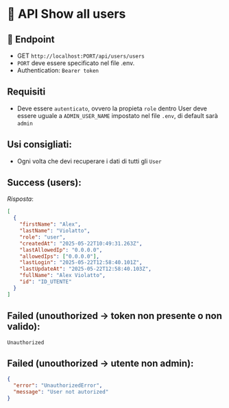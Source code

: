 # 📄 API Show all users

## 📍 Endpoint

- GET `http://localhost:PORT/api/users/users`
- `PORT` deve essere specificato nel file .env.
- Authentication: `Bearer token`

## Requisiti

- Deve essere `autenticato`, ovvero la propieta `role` dentro User deve essere uguale a `ADMIN_USER_NAME` impostato nel file `.env`, di default sarà `admin`

## Usi consigliati:

- Ogni volta che devi recuperare i dati di tutti gli `User`

## Success (users):

_Risposta_:

```json
[
  {
    "firstName": "Alex",
    "lastName": "Violatto",
    "role": "user",
    "createdAt": "2025-05-22T10:49:31.263Z",
    "lastAllowedIp": "0.0.0.0",
    "allowedIps": ["0.0.0.0"],
    "lastLogin": "2025-05-22T12:58:40.101Z",
    "lastUpdateAt": "2025-05-22T12:58:40.103Z",
    "fullName": "Alex Violatto",
    "id": "ID_UTENTE"
  }
]
```

## Failed (unouthorized -> token non presente o non valido):

```text
Unauthorized
```

## Failed (unouthorized -> utente non admin):

```json
{
  "error": "UnauthorizedError",
  "message": "User not autorized"
}
```
